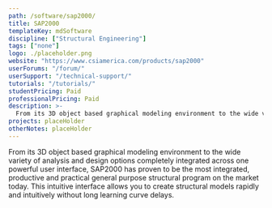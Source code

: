 ```yaml
---
path: /software/sap2000/
title: SAP2000
templateKey: mdSoftware
discipline: ["Structural Engineering"]
tags: ["none"]
logo: ./placeholder.png
website: "https://www.csiamerica.com/products/sap2000"
userForums: "/forum/"
userSupport: "/technical-support/"
tutorials: "/tutorials/"
studentPricing: Paid
professionalPricing: Paid
description: >-
  From its 3D object based graphical modeling environment to the wide variety of analysis and design options completely integrated across one powerful user interface, SAP2000 has proven to be the most integrated, productive and practical general purpose structural program on the market today. This intuitive interface allows you to create structural models rapidly and intuitively without long learning curve delays.
projects: placeHolder
otherNotes: placeHolder
---
```


From its 3D object based graphical modeling environment to the wide variety of analysis and design options completely integrated across one powerful user interface, SAP2000 has proven to be the most integrated, productive and practical general purpose structural program on the market today. This intuitive interface allows you to create structural models rapidly and intuitively without long learning curve delays.
